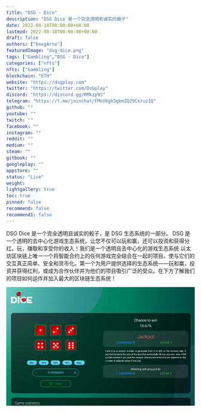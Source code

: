 ```yaml
---
title: "DSG - Dice"
description: "DSG Dice 是一个完全透明和诚实的骰子"
date: 2022-08-18T00:00:00+08:00
lastmod: 2022-08-18T00:00:00+08:00
draft: false
authors: ["boogArno"]
featuredImage: "dsg-dice.png"
tags: ["Gambling","DSG - Dice"]
categories: ["nfts"]
nfts: ["Gambling"]
blockchain: "ETH"
website: "https://dsgplay.com"
twitter: "https://twitter.com/DsGplay"
discord: "https://discord.gg/RMkzp9S"
telegram: "https://t.me/joinchat/FMnVKgk5gbmZQZ9CeruzIQ"
github: ""
youtube: ""
twitch: ""
facebook: ""
instagram: ""
reddit: ""
medium: ""
steam: ""
gitbook: ""
googleplay: ""
appstore: ""
status: "Live"
weight: 
lightgallery: true
toc: true
pinned: false
recommend: false
recommend1: false
---
```

DSG Dice 是一个完全透明且诚实的骰子，是 DSG 生态系统的一部分。 DSG 是一个透明的去中心化游戏生态系统，让您不仅可以玩和赢，还可以投资和获得分红。玩，赚取和享受你的收入！我们是一个透明且去中心化的游戏生态系统 以太坊区块链上唯一一个将智能合约上的任何游戏完全结合在一起的项目，使与它们的交互真正简单、安全和货币化。第一个为用户提供选择的生态系统——玩和赢，投资并获得红利，或成为合作伙伴并为他们的项目吸引广泛的受众。在下方了解我们的项目如何运作并加入最大的区块链生态系统！

![dsgdice-dapp-gambling-eth-image2_5091f0215aead6948aa5d609b666429f](dsgdice-dapp-gambling-eth-image2_5091f0215aead6948aa5d609b666429f.png)